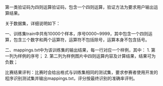 第一类验证码为四则运算验证码，包含一个四则运算，验证方法为要求用户输出运算结果。

关于数据集，详细说明如下：

一、训练集train中共有10000个样本，序号0000~9999，其中包含一个四则运算，包含三个数字和两个运算符，运算符不包括除号，运算本身不包含括号。

二、mappings.txt中为该训练集的输出结果，每一行对应一个样例，其中：
    1. 第一列为样例的序号；
    2. 第二列为样例图片中四则运算内容及计算结果，结果可为负数；

比赛结果评判：比赛时会给出格式与训练集相同的测试集，要求参赛者使用开发的程序识别测试集并输出mappings.txt，评分按最终识别的准确率评判。